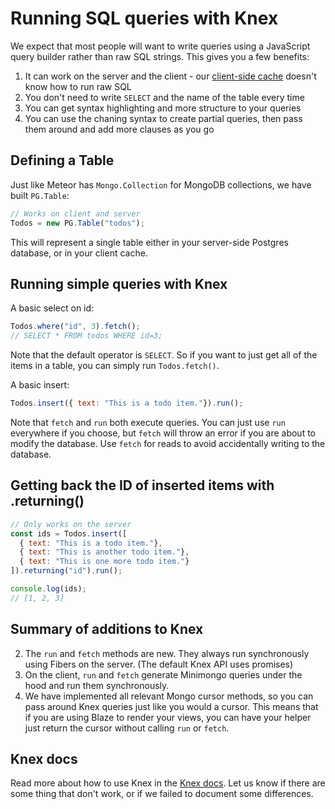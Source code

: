 <h1>Running SQL queries with Knex</h1>

We expect that most people will want to write queries using a JavaScript query builder rather than raw SQL strings. This gives you a few benefits:

1. It can work on the server and the client - our [client-side cache](client.md) doesn't know how to run raw SQL
2. You don't need to write `SELECT` and the name of the table every time
3. You can get syntax highlighting and more structure to your queries
4. You can use the chaning syntax to create partial queries, then pass them around and add more clauses as you go

## Defining a Table

Just like Meteor has `Mongo.Collection` for MongoDB collections, we have built `PG.Table`:

```js
// Works on client and server
Todos = new PG.Table("todos");
```

This will represent a single table either in your server-side Postgres database, or in your client cache.

## Running simple queries with Knex

A basic select on id:

```js
Todos.where("id", 3).fetch();
// SELECT * FROM todos WHERE id=3;
```

Note that the default operator is `SELECT`. So if you want to just get all of the items in a table, you can simply run `Todos.fetch()`.

A basic insert:

```js
Todos.insert({ text: "This is a todo item."}).run();
```

Note that `fetch` and `run` both execute queries. You can just use `run` everywhere if you choose, but `fetch` will throw an error if you are about to modify the database. Use `fetch` for reads to avoid accidentally writing to the database.

## Getting back the ID of inserted items with .returning()

```js
// Only works on the server
const ids = Todos.insert([
  { text: "This is a todo item."},
  { text: "This is another todo item."},
  { text: "This is one more todo item."}
]).returning("id").run();

console.log(ids);
// [1, 2, 3]
```

## Summary of additions to Knex

2. The `run` and `fetch` methods are new. They always run synchronously using Fibers on the server. (The default Knex API uses promises)
3. On the client, `run` and `fetch` generate Minimongo queries under the hood and run them synchronously.
3. We have implemented all relevant Mongo cursor methods, so you can pass around Knex queries just like you would a cursor. This means that if you are using Blaze to render your views, you can have your helper just return the cursor without calling `run` or `fetch`.

## Knex docs

Read more about how to use Knex in the [Knex docs](http://knexjs.org/). Let us know if there are some thing that don't work, or if we failed to document some differences.
